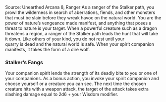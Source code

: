 Source: Unearthed Arcana 8, Ranger
As a ranger of the Stalker path, you prowl the wilderness in search of aberrations, fiends, and other monsters that must be slain before they wreak havoc on the natural world. You are the power of nature’s vengeance made manifest, and anything that poses a threat to nature is your target. When a powerful creature such as a dragon threatens a region, a ranger of the Stalker path leads the hunt that will take it down. Like others of your kind, you do not rest until your  
quarry is dead and the natural world is safe.
When your spirit companion manifests, it takes the form of a dire wolf.
### Stalker’s Fangs
Your companion spirit lends the strength of its deadly bite to you or one of your companions. As a bonus action, you invoke your spirit companion and choose yourself or a creature you can see. The next time the chosen creature hits with a weapon attack, the target of the attack takes extra slashing damage equal to 2d6 + your Wisdom modifier.